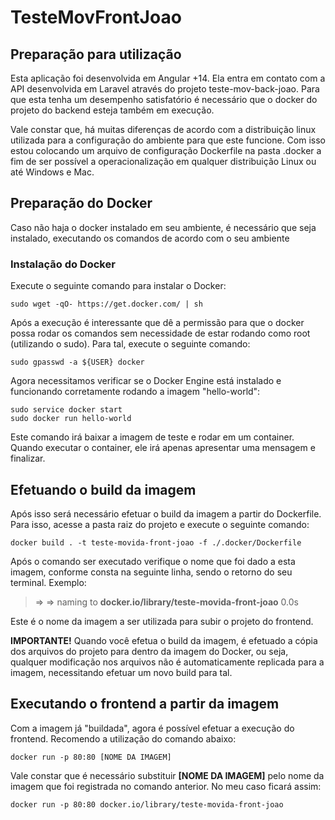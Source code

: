 # TesteMovFrontJoao

## Preparação para utilização
Esta aplicação foi desenvolvida em Angular +14. Ela entra em contato com a API desenvolvida em Laravel através do projeto teste-mov-back-joao. Para que esta tenha um desempenho satisfatório é necessário que o docker do projeto do backend esteja também em execução.

Vale constar que, há muitas diferenças de acordo com a distribuição linux utilizada para a configuração do ambiente para que este funcione. Com isso estou colocando um arquivo de configuração Dockerfile na pasta .docker a fim de ser possível a operacionalização em qualquer distribuição Linux ou até Windows e Mac.

## Preparação do Docker
Caso não haja o docker instalado em seu ambiente, é necessário que seja instalado, executando os comandos de acordo com o seu ambiente

### Instalação do Docker
Execute o seguinte comando para instalar o Docker:
```
sudo wget -qO- https://get.docker.com/ | sh
```

Após a execução é interessante que dê a permissão para que o docker possa rodar os comandos sem necessidade de estar rodando como root (utilizando o sudo). Para tal, execute o seguinte comando:
```
sudo gpasswd -a ${USER} docker
```

Agora necessitamos verificar se o Docker Engine está instalado e funcionando corretamente rodando a imagem "hello-world":
```
sudo service docker start
sudo docker run hello-world
```
Este comando irá baixar a imagem de teste e rodar em um container. Quando executar o container, ele irá apenas apresentar uma mensagem e finalizar.

## Efetuando o build da imagem
Após isso será necessário efetuar o build da imagem a partir do Dockerfile.
Para isso, acesse a pasta raiz do projeto e execute o seguinte comando:
```
docker build . -t teste-movida-front-joao -f ./.docker/Dockerfile
```
Após o comando ser executado verifique o nome que foi dado a esta imagem, conforme consta na seguinte linha, sendo o retorno do seu terminal. 
Exemplo:
> => => naming to **docker.io/library/teste-movida-front-joao**                  0.0s

Este é o nome da imagem a ser utilizada para subir o projeto do frontend.

**IMPORTANTE!** Quando você efetua o build da imagem, é efetuado a cópia dos arquivos do projeto para dentro da imagem do Docker, ou seja, qualquer modificação nos arquivos não é automaticamente replicada para a imagem, necessitando efetuar um novo build para tal.

## Executando o frontend a partir da imagem

Com a imagem já "buildada", agora é possível efetuar a execução do frontend. Recomendo a utilização do comando abaixo:
```
docker run -p 80:80 [NOME DA IMAGEM]
```
Vale constar que é necessário substituir **[NOME DA IMAGEM]** pelo nome da imagem que foi registrada no comando anterior. No meu caso ficará assim:
```
docker run -p 80:80 docker.io/library/teste-movida-front-joao
```

